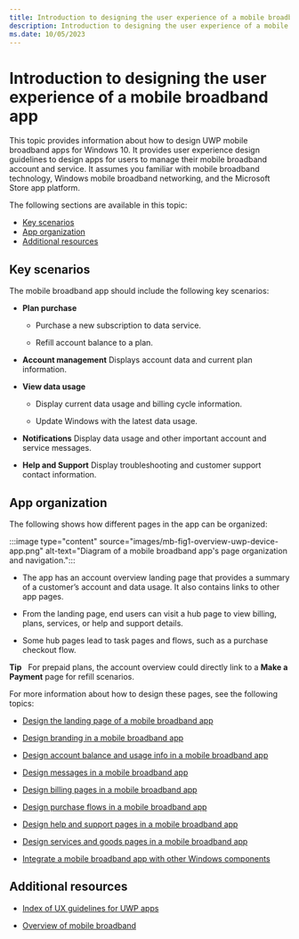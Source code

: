 ```yaml
---
title: Introduction to designing the user experience of a mobile broadband app
description: Introduction to designing the user experience of a mobile broadband app
ms.date: 10/05/2023
---
```


# Introduction to designing the user experience of a mobile broadband app

This topic provides information about how to design UWP mobile broadband apps for Windows 10. It provides user experience design guidelines to design apps for users to manage their mobile broadband account and service. It assumes you familiar with mobile broadband technology, Windows mobile broadband networking, and the Microsoft Store app platform.

The following sections are available in this topic:

- [Key scenarios](#key-scenarios)
- [App organization](#app-organization)
- [Additional resources](#additional-resources)

## Key scenarios

The mobile broadband app should include the following key scenarios:

- **Plan purchase**

  - Purchase a new subscription to data service.

  - Refill account balance to a plan.

- **Account management** Displays account data and current plan information.

- **View data usage**

  - Display current data usage and billing cycle information.

  - Update Windows with the latest data usage.

- **Notifications** Display data usage and other important account and service messages.

- **Help and Support** Display troubleshooting and customer support contact information.

## App organization

The following shows how different pages in the app can be organized:

:::image type="content" source="images/mb-fig1-overview-uwp-device-app.png" alt-text="Diagram of a mobile broadband app's page organization and navigation.":::

- The app has an account overview landing page that provides a summary of a customer’s account and data usage. It also contains links to other app pages.

- From the landing page, end users can visit a hub page to view billing, plans, services, or help and support details.

- Some hub pages lead to task pages and flows, such as a purchase checkout flow.

**Tip**  
For prepaid plans, the account overview could directly link to a **Make a Payment** page for refill scenarios.

For more information about how to design these pages, see the following topics:

- [Design the landing page of a mobile broadband app](design-the-landing-page-of-a-mobile-broadband-app.md)

- [Design branding in a mobile broadband app](design-branding-in-a-mobile-broadband-app.md)

- [Design account balance and usage info in a mobile broadband app](design-account-balance-and-usage-info-in-a-mobile-broadband-app.md)

- [Design messages in a mobile broadband app](design-messages-in-a-mobile-broadband-app.md)

- [Design billing pages in a mobile broadband app](design-billing-pages-in-a-mobile-broadband-app.md)

- [Design purchase flows in a mobile broadband app](design-purchase-flows-in-a-mobile-broadband-app.md)

- [Design help and support pages in a mobile broadband app](design-help-and-support-pages-in-a-mobile-broadband-app.md)

- [Design services and goods pages in a mobile broadband app](design-services-and-goods-pages-in-a-mobile-broadband-app.md)

- [Integrate a mobile broadband app with other Windows components](integrate-a-mobile-broadband-app-with-other-windows-components.md)

## Additional resources

- [Index of UX guidelines for UWP apps](https://developer.microsoft.com/windows/apps/design)

- [Overview of mobile broadband](overview-of-mobile-broadband.md)
